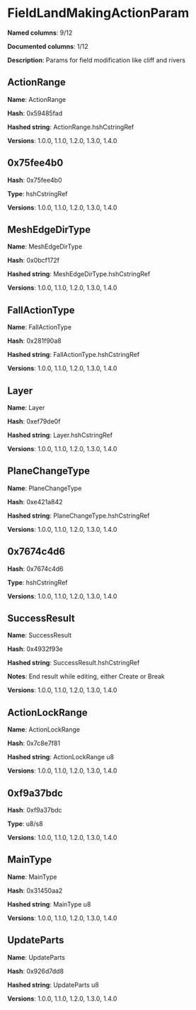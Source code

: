 # FieldLandMakingActionParam
**Named columns**: 9/12

**Documented columns**: 1/12

**Description**: Params for field modification like cliff and rivers
## ActionRange

**Name**: ActionRange

**Hash**: 0x59485fad

**Hashed string**: ActionRange.hshCstringRef

**Versions**: 1.0.0, 1.1.0, 1.2.0, 1.3.0, 1.4.0

## 0x75fee4b0

**Hash**: 0x75fee4b0

**Type**: hshCstringRef

**Versions**: 1.0.0, 1.1.0, 1.2.0, 1.3.0, 1.4.0

## MeshEdgeDirType

**Name**: MeshEdgeDirType

**Hash**: 0x0bcf172f

**Hashed string**: MeshEdgeDirType.hshCstringRef

**Versions**: 1.0.0, 1.1.0, 1.2.0, 1.3.0, 1.4.0

## FallActionType

**Name**: FallActionType

**Hash**: 0x281f90a8

**Hashed string**: FallActionType.hshCstringRef

**Versions**: 1.0.0, 1.1.0, 1.2.0, 1.3.0, 1.4.0

## Layer

**Name**: Layer

**Hash**: 0xef79de0f

**Hashed string**: Layer.hshCstringRef

**Versions**: 1.0.0, 1.1.0, 1.2.0, 1.3.0, 1.4.0

## PlaneChangeType

**Name**: PlaneChangeType

**Hash**: 0xe421a842

**Hashed string**: PlaneChangeType.hshCstringRef

**Versions**: 1.0.0, 1.1.0, 1.2.0, 1.3.0, 1.4.0

## 0x7674c4d6

**Hash**: 0x7674c4d6

**Type**: hshCstringRef

**Versions**: 1.0.0, 1.1.0, 1.2.0, 1.3.0, 1.4.0

## SuccessResult

**Name**: SuccessResult

**Hash**: 0x4932f93e

**Hashed string**: SuccessResult.hshCstringRef

**Notes**: End result while editing, either Create or Break

**Versions**: 1.0.0, 1.1.0, 1.2.0, 1.3.0, 1.4.0

## ActionLockRange

**Name**: ActionLockRange

**Hash**: 0x7c8e7f81

**Hashed string**: ActionLockRange u8

**Versions**: 1.0.0, 1.1.0, 1.2.0, 1.3.0, 1.4.0

## 0xf9a37bdc

**Hash**: 0xf9a37bdc

**Type**: u8/s8

**Versions**: 1.0.0, 1.1.0, 1.2.0, 1.3.0, 1.4.0

## MainType

**Name**: MainType

**Hash**: 0x31450aa2

**Hashed string**: MainType u8

**Versions**: 1.0.0, 1.1.0, 1.2.0, 1.3.0, 1.4.0

## UpdateParts

**Name**: UpdateParts

**Hash**: 0x926d7dd8

**Hashed string**: UpdateParts u8

**Versions**: 1.0.0, 1.1.0, 1.2.0, 1.3.0, 1.4.0

